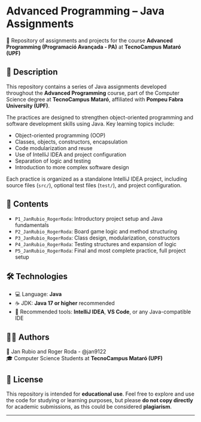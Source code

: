 # Advanced Programming – Java Assignments

📘 Repository of assignments and projects for the course **Advanced Programming (Programació Avançada - PA)** at **TecnoCampus Mataró (UPF)**

## 🧠 Description

This repository contains a series of Java assignments developed throughout the **Advanced Programming** course, part of the Computer Science degree at **TecnoCampus Mataró**, affiliated with **Pompeu Fabra University (UPF)**.

The practices are designed to strengthen object-oriented programming and software development skills using Java. Key learning topics include:

- Object-oriented programming (OOP)
- Classes, objects, constructors, encapsulation
- Code modularization and reuse
- Use of IntelliJ IDEA and project configuration
- Separation of logic and testing
- Introduction to more complex software design

Each practice is organized as a standalone IntelliJ IDEA project, including source files (`src/`), optional test files (`test/`), and project configuration.

## 📁 Contents

- `P1_JanRubio_RogerRoda`: Introductory project setup and Java fundamentals  
- `P2_JanRubio_RogerRoda`: Board game logic and method structuring  
- `P3_JanRubio_RogerRoda`: Class design, modularization, constructors  
- `P4_JanRubio_RogerRoda`: Testing structures and expansion of logic  
- `P5_JanRubio_RogerRoda`: Final and most complete practice, full project setup

## 🛠️ Technologies

- 💻 Language: **Java**
- ☕ JDK: **Java 17 or higher** recommended
- 🧰 Recommended tools: **IntelliJ IDEA**, **VS Code**, or any Java-compatible IDE

## 🧑‍🎓 Authors

📎 Jan Rubio and Roger Roda - @jan9122  
🎓 Computer Science Students at **TecnoCampus Mataró (UPF)**

## 📜 License

This repository is intended for **educational use**. Feel free to explore and use the code for studying or learning purposes, but please **do not copy directly** for academic submissions, as this could be considered **plagiarism**.

---
